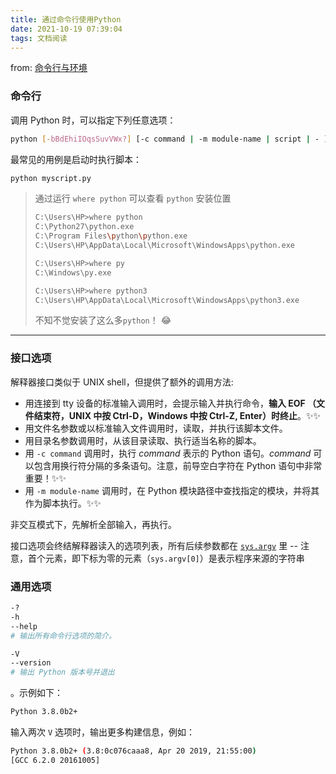 ```yaml
---
title: 通过命令行使用Python
date: 2021-10-19 07:39:04
tags: 文档阅读
---
```


from: [命令行与环境](https://docs.python.org/zh-cn/3/using/cmdline.html#)

### 命令行

调用 Python 时，可以指定下列任意选项：

```bash
python [-bBdEhiIOqsSuvVWx?] [-c command | -m module-name | script | - ] [args]
```

最常见的用例是启动时执行脚本：

```bash
python myscript.py
```

> 通过运行 `where python` 可以查看 `python` 安装位置
>
> ```bash
> C:\Users\HP>where python
> C:\Python27\python.exe
> C:\Program Files\python\python.exe
> C:\Users\HP\AppData\Local\Microsoft\WindowsApps\python.exe
> ```
>
> ```bash
> C:\Users\HP>where py
> C:\Windows\py.exe
> ```
>
> ```bash
> C:\Users\HP>where python3
> C:\Users\HP\AppData\Local\Microsoft\WindowsApps\python3.exe
> ```
>
> 不知不觉安装了这么多`python`！ 😂

------

### 接口选项

解释器接口类似于 UNIX shell，但提供了额外的调用方法:

- 用连接到 tty 设备的标准输入调用时，会提示输入并执行命令，**输入 EOF （文件结束符，UNIX 中按 Ctrl-D，Windows 中按 Ctrl-Z, Enter）时终止**。✨✨
- 用文件名参数或以标准输入文件调用时，读取，并执行该脚本文件。
- 用目录名参数调用时，从该目录读取、执行适当名称的脚本。
- 用 `-c command` 调用时，执行 *command* 表示的 Python 语句。*command* 可以包含用换行符分隔的多条语句。注意，前导空白字符在 Python 语句中非常重要！✨✨
- 用 `-m module-name` 调用时，在 Python 模块路径中查找指定的模块，并将其作为脚本执行。✨✨

非交互模式下，先解析全部输入，再执行。

接口选项会终结解释器读入的选项列表，所有后续参数都在 [`sys.argv`](https://docs.python.org/zh-cn/3/library/sys.html#sys.argv) 里 -- 注意，首个元素，即下标为零的元素（`sys.argv[0]`）是表示程序来源的字符串

### 通用选项

```bash
-?
-h
--help
# 输出所有命令行选项的简介。
```



```bash
-V
--version
# 输出 Python 版本号并退出
```

。示例如下：

```bash
Python 3.8.0b2+
```

输入两次 `V` 选项时，输出更多构建信息，例如：

```bash
Python 3.8.0b2+ (3.8:0c076caaa8, Apr 20 2019, 21:55:00)
[GCC 6.2.0 20161005]
```
